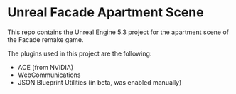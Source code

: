 # Unreal Facade Apartment Scene

This repo contains the Unreal Engine 5.3 project for the apartment scene of the Facade remake game. 

The plugins used in this project are the following:
- ACE (from NVIDIA)
- WebCommunications
- JSON Blueprint Utilities (in beta, was enabled manually)